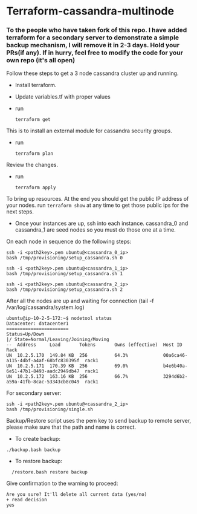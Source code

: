 # Terraform-cassandra-multinode

### To the people who have taken fork of this repo. I have added terraform for a secondary server to demonstrate a simple backup mechanism, I will remove it in 2-3 days. Hold your PRs(if any). If in hurry, feel free to modify the code for your own repo (it's all open)

Follow these steps to get a 3 node cassandra cluster up and running.

* Install terraform.

* Update variables.tf with proper values

* run
  ```
  terraform get
  ```

This is to install an external module for cassandra security groups.

* run
  ```
  terraform plan
  ```

Review the changes.

* run
  ```
  terraform apply
  ```

To bring up resources.  At the end you should get the public IP address
of your nodes.  run ```terraform show``` at any time to get those public ips
for the next steps.

*  Once your instances are up, ssh into each instance.  cassandra_0 and cassandra_1 are seed
nodes so you must do those one at a time.

On each node in sequence do the following steps:

  ```
  ssh -i <path2key>.pem ubuntu@<cassandra_0_ip>
  bash /tmp/provisioning/setup_cassandra.sh 0

  ssh -i <path2key>.pem ubuntu@<cassandra_1_ip>
  bash /tmp/provisioning/setup_cassandra.sh 1

  ssh -i <path2key>.pem ubuntu@<cassandra_2_ip>
  bash /tmp/provisioning/setup_cassandra.sh 2
  ```

After all the nodes are up and waiting for connection (tail -f /var/log/cassandra/system.log)
  ```
ubuntu@ip-10-2-5-172:~$ nodetool status
Datacenter: datacenter1
=======================
Status=Up/Down
|/ State=Normal/Leaving/Joining/Moving
--  Address     Load       Tokens       Owns (effective)  Host ID                               Rack
UN  10.2.5.170  149.84 KB  256          64.3%             00a6ca46-a115-4dbf-a4af-68bfc830395f  rack1
UN  10.2.5.171  170.39 KB  256          69.0%             b4e6b40a-6e51-47b1-8493-aadc2949db47  rack1
UN  10.2.5.172  163.16 KB  256          66.7%             3294d6b2-a59a-41fb-8cac-53343cb8c049  rack1

```
For secondary server:
```
ssh -i <path2key>.pem ubuntu@<cassandra_2_ip>
bash /tmp/provisioning/single.sh
```

Backup/Restore script uses the pem key to send backup to remote server, please make sure that the path and name is correct.

* To create backup:
```
./backup.bash backup
```
* To restore backup:
```
  /restore.bash restore backup
```
Give confirmation to the warning to proceed:
```
Are you sure? It'll delete all current data (yes/no)
+ read decision
yes
```
